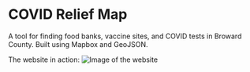 # COVID Relief Map

A tool for finding food banks, vaccine sites, and COVID tests in Broward County. Built using Mapbox and GeoJSON.

The website in action:
<img src="https://i.imgur.com/Oxss7jA.png" alt="Image of the website"/>